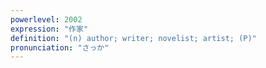 ```yaml
---
powerlevel: 2002
expression: "作家"
definition: "(n) author; writer; novelist; artist; (P)"
pronunciation: "さっか"
---
```

